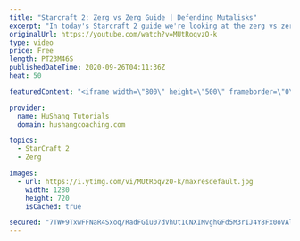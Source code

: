 ```yaml
---
title: "Starcraft 2: Zerg vs Zerg Guide | Defending Mutalisks"
excerpt: "In today's Starcraft 2 guide we're looking at the zerg vs zerg matchup. Lets' learn how to play confidently against mutalisk as the roach player!  Starcraft 2: Zerg vs Zerg Guide | Defending Mutalisks with Roaches #StarCraft2 #sc2 #ZergVSZerg   Coaching --------------------------------------------------------------------------"
originalUrl: https://youtube.com/watch?v=MUtRoqvzO-k
type: video
price: Free
length: PT23M46S
publishedDateTime: 2020-09-26T04:11:36Z
heat: 50

featuredContent: "<iframe width=\"800\" height=\"500\" frameborder=\"0\" src=\"https://www.youtube.com/embed/MUtRoqvzO-k\" allow=\"accelerometer; autoplay; encrypted-media; gyroscope; picture-in-picture\" allowfullscreen></iframe>"

provider:
  name: HuShang Tutorials
  domain: hushangcoaching.com

topics:
  - StarCraft 2
  - Zerg

images:
  - url: https://i.ytimg.com/vi/MUtRoqvzO-k/maxresdefault.jpg
    width: 1280
    height: 720
    isCached: true

secured: "7TW+9TxwFFNaR4Sxoq/RadFGiu07dVhUt1CNXIMvghGFd5M3rIJ4Y8Fx0oVAlmAfgTd5zexjByhumABo45ePvtMXZdINBSAhvx/sK0UwXPuzNchFEXoaABCKyI1n1/XnCk8Mj0apFZ40XJneuH1L6DA6nNPRU9+d1fyz/jJtdcFBTWpSqQNtkBIIJxo/qB1kVoZhfl7EUV9/T9NEvJwSJYJzwWva+eLBEsXv5wXQ95vVFkVte4rMd0eERtANgUNc6qVachXBFou9dpQAy1kqC2MZfTBi4VFiDYooHGgmB3+yCChVBoLSXVKgu0y883M6dTA/Vvx63E8puv0BNESNzfrUK3SD8RrTN1kjZhm/RNeL4yTILP8J5bnr7MG1SX3uLwiGBvoxfw0sO8qzHgzRkhMEwq337nfUCmHPgmpgEJU=;zitWB4iXLeoCCOsv+8IDVw=="
---
```



